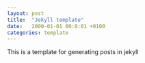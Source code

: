 ```yaml
---
layout: post
title:  "Jekyll template"
date:   2000-01-01 00:0:01 +0100
categories: template
---
```


This is a template for generating posts in jekyll
